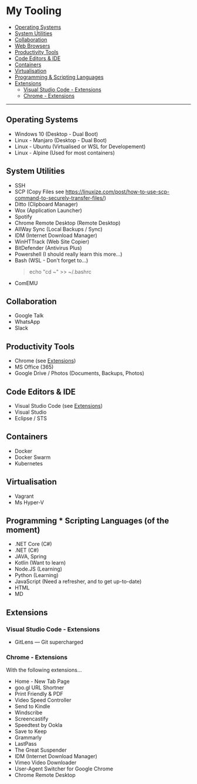# My Tooling

- [Operating Systems](#OperatingSystems)
- [System Utilities](#SystemUtilities)
- [Collaboration](#Collaboration)
- [Web Browsers](#WebBrowsers)
- [Productivity Tools](#ProductivityTools)
- [Code Editors & IDE](#CodeEditors)
- [Containers](#Containers)
- [Virtualisation](#Virtualisation)
- [Programming & Scripting Languages](#ProgrammingScriptingLanguages)
- [Extensions](#Extensions)
  - [Visual Studio Code - Extensions](#VisualStudioCode-Extensions)
  - [Chrome - Extensions](#Chrome-Extensions)
---

## <a name="OperatingSystems"></a>Operating Systems

- Windows 10 (Desktop - Dual Boot)
- Linux - Manjaro (Desktop  - Dual Boot)
- Linux - Ubuntu (Virtualised or WSL for Developement)
- Linux - Alpine (Used for most containers)

## <a name="SystemUtilities"></a>System Utilities

- SSH
- SCP (Copy Files see https://linuxize.com/post/how-to-use-scp-command-to-securely-transfer-files/)
- Ditto (Clipboard Manager)
- Wox (Application Launcher)
- Spotify
- Chrome Remote Desktop (Remote Desktop)
- AllWay Sync (Local Backups / Sync)
- IDM (Internet Download Manager)
- WinHTTrack (Web Site Copier)
- BitDefender (Antivirus Plus)
- Powershell (I should really learn this more...)
- Bash (WSL - Don't forget to...)
  > echo "cd ~" >> ~/.bashrc
- ComEMU

## <a name="Collaboration"></a>Collaboration

- Google Talk
- WhatsApp
- Slack

## <a name="ProductivityTools"></a>Productivity Tools

- Chrome (see [Extensions](Chrome-Extensions))
- MS Office (365)
- Google Drive / Photos (Documents, Backups, Photos)

## <a name="CodeEditors"></a>Code Editors & IDE

- Visual Studio Code (see [Extensions](#VisualStudioCode-Extensions))
- Visual Studio
- Eclipse / STS

## <a name="Containers"></a>Containers

- Docker
- Docker Swarm
- Kubernetes

## <a name="Virtualisation"></a>Virtualisation

- Vagrant
- Ms Hyper-V

## <a name="ProgrammingScriptingLanguages"></a>Programming * Scripting Languages (of the moment)

- .NET Core (C#)
- .NET (C#)
- JAVA, Spring
- Kotlin (Want to learn)
- Node.JS (Learning)
- Python (Learning)
- JavaScript (Need a refresher, and to get up-to-date)
- HTML
- MD

## <a name="Extensions"></a>Extensions

### <a name="VisualStudioCode-Extensions"></a>Visual Studio Code - Extensions

- GitLens — Git supercharged

### <a name="Chrome-Extensions"></a>Chrome - Extensions

With the following extensions...

- Home - New Tab Page
- goo.gl URL Shortner
- Print Friendly & PDF
- Video Speed Controller
- Send to Kindle
- Windscribe
- Screencastify
- Speedtest by Ookla
- Save to Keep
- Grammarly
- LastPass
- The Great Suspender
- IDM (Internet Download Manager)
- Vimeo Video Downloader
- User-Agent Switcher for Google Chrome
- Chrome Remote Desktop